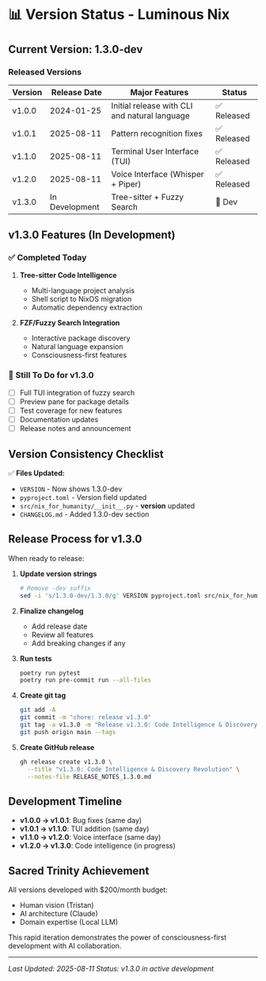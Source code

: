 # 📊 Version Status - Luminous Nix

## Current Version: 1.3.0-dev

### Released Versions

| Version | Release Date | Major Features | Status |
|---------|--------------|----------------|--------|
| v1.0.0 | 2024-01-25 | Initial release with CLI and natural language | ✅ Released |
| v1.0.1 | 2025-08-11 | Pattern recognition fixes | ✅ Released |
| v1.1.0 | 2025-08-11 | Terminal User Interface (TUI) | ✅ Released |
| v1.2.0 | 2025-08-11 | Voice Interface (Whisper + Piper) | ✅ Released |
| v1.3.0 | In Development | Tree-sitter + Fuzzy Search | 🚧 Dev |

## v1.3.0 Features (In Development)

### ✅ Completed Today
1. **Tree-sitter Code Intelligence**
   - Multi-language project analysis
   - Shell script to NixOS migration
   - Automatic dependency extraction

2. **FZF/Fuzzy Search Integration**
   - Interactive package discovery
   - Natural language expansion
   - Consciousness-first features

### 📝 Still To Do for v1.3.0
- [ ] Full TUI integration of fuzzy search
- [ ] Preview pane for package details
- [ ] Test coverage for new features
- [ ] Documentation updates
- [ ] Release notes and announcement

## Version Consistency Checklist

✅ **Files Updated:**
- `VERSION` - Now shows 1.3.0-dev
- `pyproject.toml` - Version field updated
- `src/nix_for_humanity/__init__.py` - __version__ updated
- `CHANGELOG.md` - Added 1.3.0-dev section

## Release Process for v1.3.0

When ready to release:

1. **Update version strings**
   ```bash
   # Remove -dev suffix
   sed -i 's/1.3.0-dev/1.3.0/g' VERSION pyproject.toml src/nix_for_humanity/__init__.py
   ```

2. **Finalize changelog**
   - Add release date
   - Review all features
   - Add breaking changes if any

3. **Run tests**
   ```bash
   poetry run pytest
   poetry run pre-commit run --all-files
   ```

4. **Create git tag**
   ```bash
   git add -A
   git commit -m "chore: release v1.3.0"
   git tag -a v1.3.0 -m "Release v1.3.0: Code Intelligence & Discovery"
   git push origin main --tags
   ```

5. **Create GitHub release**
   ```bash
   gh release create v1.3.0 \
     --title "v1.3.0: Code Intelligence & Discovery Revolution" \
     --notes-file RELEASE_NOTES_1.3.0.md
   ```

## Development Timeline

- **v1.0.0 → v1.0.1**: Bug fixes (same day)
- **v1.0.1 → v1.1.0**: TUI addition (same day)
- **v1.1.0 → v1.2.0**: Voice interface (same day)
- **v1.2.0 → v1.3.0**: Code intelligence (in progress)

## Sacred Trinity Achievement

All versions developed with $200/month budget:
- Human vision (Tristan)
- AI architecture (Claude)
- Domain expertise (Local LLM)

This rapid iteration demonstrates the power of consciousness-first development with AI collaboration.

---

*Last Updated: 2025-08-11*
*Status: v1.3.0 in active development*